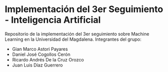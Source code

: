 # Implementación del 3er Seguimiento - Inteligencia Artificial
Repositorio de la implementación del 3er seguimiento sobre Machine Learning en la Universidad del Magdalena.
Integrantes del grupo:
* Gian Marco Astori Payares
* Daniel José Cogollos Cerón
* Ricardo Andrés De la Cruz Orozco
* Juan Luis Díaz Guerrero